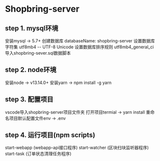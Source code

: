 # Shopbring-server

## step 1. mysql环境

安装mysql -> 5.7+
创建数据库 databaseName: shopbring-server
设置数据库字符集 utf8mb4 -- UTF-8 Unicode
设置数据库排序规则 utf8mb4_general_ci
导入shopbring-sever.sql数据脚本

## step 2. node环境

安装node -> v13.14.0+
安装yarn -> npm install -g yarn

## step 3. 配置项目

vscode导入shopbring-server项目文件夹
打开项目termial -> yarn install
重命名项目默认配置文件env -> .env

## step 4. 运行项目(npm scripts)

start-webapp (webapp-api接口程序)
start-watcher (区块扫块监听器程序)
start-task (订单状态清理任务程序)
